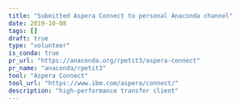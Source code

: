 ```yaml
---
title: "Submitted Aspera Connect to personal Anaconda channel"
date: 2019-10-08
tags: []
draft: true
type: "volunteer"
is_conda: true
pr_url: "https://anaconda.org/rpetit3/aspera-connect"
pr_name: "anaconda/rpetit3"
tool: "Aspera Connect"
tool_url: "https://www.ibm.com/aspera/connect/"
description: "high-performance transfer client"
---
```

